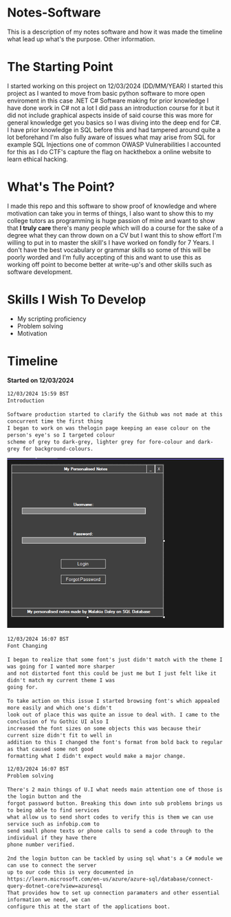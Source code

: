 # Notes-Software
This is a description of my notes software and how it was made the timeline what lead up what's the purpose. Other information.

<h1> The Starting Point </h1>

I started working on this project on 12/03/2024 (DD/MM/YEAR) I started this project as I wanted to move from basic python software to more open enviroment in this case .NET C# Software making for prior knowledge I have done work in C# not a lot I did pass an introduction course for it but it did not include graphical aspects inside of said course this was more for general knowledge get you basics so I was diving into the deep end for C#. I have prior knowledge in SQL before this and had tampered around quite a lot beforehand I'm also fully aware of issues what may arise from SQL for example SQL Injections one of common OWASP Vulnerabilities I accounted for this as I do CTF's capture the flag on hackthebox a online website to learn ethical hacking.

<h1> What's The Point? </h1>

I made this repo and this software to show proof of knowledge and where motivation can take you in terms of things, I also want to show this to my college tutors as programming is huge passion of mine and want to show that <b> I truly care </b> there's many people which will do a course for the sake of a degree what they can throw down on a CV but I want this to show effort I'm willing to put in to master the skill's I have worked on fondly for 7 Years. I don't have the best vocabulary or grammar skills so some of this will be poorly worded and I'm fully accepting of this and want to use this as working off point to become better at write-up's and other skills such as software development.

<h1> Skills I Wish To Develop </h1>

<ul>
  <li>My scripting proficiency</li>
  <li>Problem solving</li>
  <li>Motivation</li>
</ul>

<h1> Timeline </h1>

<b> Started on 12/03/2024 </b>

```
12/03/2024 15:59 BST
Introduction

Software production started to clarify the Github was not made at this concurrent time the first thing
I began to work on was thelogin page keeping an ease colour on the person's eye's so I targeted colour
scheme of grey to dark-grey, lighter grey for fore-colour and dark-grey for background-colours.
```
<img src=/images/login_1.PNG>

```
12/03/2024 16:07 BST
Font Changing

I began to realize that some font's just didn't match with the theme I was going for I wanted more sharper
and not distorted font this could be just me but I just felt like it didn't match my current theme I was
going for.

To take action on this issue I started browsing font's which appealed more easily and which one's didn't
look out of place this was quite an issue to deal with. I came to the conclusion of Yu Gothic UI also I
increased the font sizes on some objects this was because their current size didn't fit to well in
addition to this I changed the font's format from bold back to regular as that caused some not good
formatting what I didn't expect would make a major change.
```

```
12/03/2024 16:07 BST
Problem solving

There's 2 main things of U.I what needs main attention one of those is the login button and the
forgot password button. Breaking this down into sub problems brings us to being able to find services
what allow us to send short codes to verify this is them we can use service such as infobip.com to
send small phone texts or phone calls to send a code through to the individual if they have there
phone number verified.

2nd the login button can be tackled by using sql what's a C# module we can use to connect the server
up to our code this is very documented in
https://learn.microsoft.com/en-us/azure/azure-sql/database/connect-query-dotnet-core?view=azuresql
That provides how to set up connection paramaters and other essential information we need, we can
configure this at the start of the applications boot.
```
